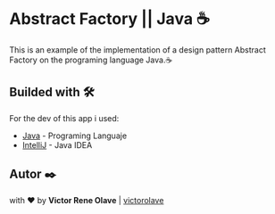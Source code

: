 # Abstract Factory || Java ☕

This is an example of the implementation of a design pattern Abstract Factory on the programing language Java.☕

## Builded with 🛠️

For the dev of this app i used:
* [Java](https://www.java.com/es/download/) - Programing Languaje
* [IntelliJ](https://www.jetbrains.com/idea/?fromMenu) - Java IDEA

## Autor ✒️

with ❤️ by  **Victor Rene Olave** | [victorolave](https://github.com/victorolave)
